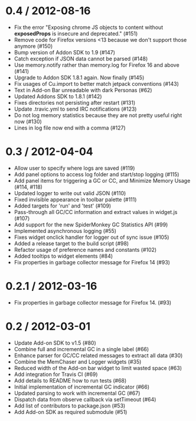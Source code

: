 0.4 / 2012-08-16
==================
  * Fix the error "Exposing chrome JS objects to content without __exposedProps__ is insecure and deprecated." (#151)
  * Remove code for Firefox versions <13 because we don't support those anymore (#150)
  * Bump version of Addon SDK to 1.9 (#147)
  * Catch exception if JSON data cannot be parsed (#148)
  * Use memory.notify rather than memory.log for Firefox 16 and above (#141)
  * Upgrade to Addon SDK 1.8.1 again. Now finally (#145)
  * Fix usages of Cu.import to better match jetpack conventions (#143)
  * Text in Add-on Bar unreadable with dark Personas (#62)
  * Updated Addons SDK to 1.8.1 (#142)
  * Fixes directories not persisting after restart (#131)
  * Update .travic.yml to send IRC notifications (#123)
  * Do not log memory statistics because they are not pretty useful right now (#130)
  * Lines in log file now end with a comma (#127)

0.3 / 2012-04-04
==================
  * Allow user to specify where logs are saved (#119)
  * Add panel options to access log folder and start/stop logging (#115)
  * Add panel items for triggering a GC or CC, and Minimize Memory Usage (#114, #118)
  * Updated logger to write out valid JSON (#110)
  * Fixed invisible appearance in toolbar palette (#111)
  * Added targets for 'run' and 'test' (#109)
  * Pass-through all GC/CC information and extract values in widget.js (#107)
  * Add support for the new SpiderMonkey GC Statistics API (#99)
  * Implemented asynchronous logging (#55)
  * Fixes widget onclick handler for logger out of sync issue (#105)
  * Added a release target to the build script (#98)
  * Refactor usage of preference names and constants (#102)
  * Added tooltips to widget elements (#84)
  * Fix properties in garbage collector message for Firefox 14 (#93)

0.2.1 / 2012-03-16
==================

  * Fix properties in garbage collector message for Firefox 14. (#93)

0.2 / 2012-03-01
================

  * Update Add-on SDK to v1.5 (#80)
  * Combine full and incremental GC in a single label (#66)
  * Enhance parser for GC/CC related messages to extract all data (#30)
  * Combine the MemChaser and Logger widgets (#35)
  * Reduced width of the Add-on bar widget to limit wasted space (#63)
  * Add integration for Travis CI (#69)
  * Add details to README how to run tests (#68)
  * Initial implementation of incremental GC indicator (#66)
  * Updated parsing to work with incremental GC (#67)
  * Dispatch data from observe callback via setTimeout (#64)
  * Add list of contributors to package.json (#53)
  * Add Add-on SDK as required submodule (#51)
